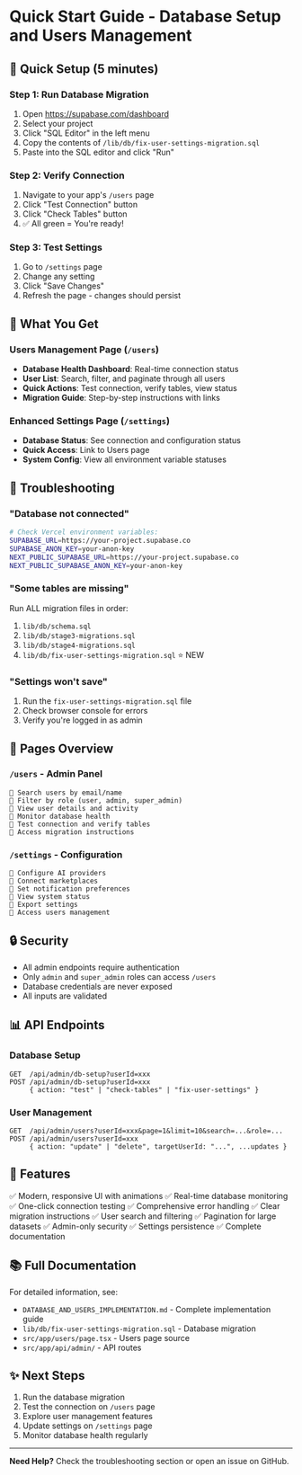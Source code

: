 # Quick Start Guide - Database Setup and Users Management

## 🚀 Quick Setup (5 minutes)

### Step 1: Run Database Migration
1. Open https://supabase.com/dashboard
2. Select your project
3. Click "SQL Editor" in the left menu
4. Copy the contents of `/lib/db/fix-user-settings-migration.sql`
5. Paste into the SQL editor and click "Run"

### Step 2: Verify Connection
1. Navigate to your app's `/users` page
2. Click "Test Connection" button
3. Click "Check Tables" button
4. ✅ All green = You're ready!

### Step 3: Test Settings
1. Go to `/settings` page
2. Change any setting
3. Click "Save Changes"
4. Refresh the page - changes should persist

## 🎯 What You Get

### Users Management Page (`/users`)
- **Database Health Dashboard**: Real-time connection status
- **User List**: Search, filter, and paginate through all users
- **Quick Actions**: Test connection, verify tables, view status
- **Migration Guide**: Step-by-step instructions with links

### Enhanced Settings Page (`/settings`)
- **Database Status**: See connection and configuration status
- **Quick Access**: Link to Users page
- **System Config**: View all environment variable statuses

## 🔧 Troubleshooting

### "Database not connected"
```bash
# Check Vercel environment variables:
SUPABASE_URL=https://your-project.supabase.co
SUPABASE_ANON_KEY=your-anon-key
NEXT_PUBLIC_SUPABASE_URL=https://your-project.supabase.co
NEXT_PUBLIC_SUPABASE_ANON_KEY=your-anon-key
```

### "Some tables are missing"
Run ALL migration files in order:
1. `lib/db/schema.sql`
2. `lib/db/stage3-migrations.sql`
3. `lib/db/stage4-migrations.sql`
4. `lib/db/fix-user-settings-migration.sql` ⭐ NEW

### "Settings won't save"
1. Run the `fix-user-settings-migration.sql` file
2. Check browser console for errors
3. Verify you're logged in as admin

## 📱 Pages Overview

### `/users` - Admin Panel
```
🔹 Search users by email/name
🔹 Filter by role (user, admin, super_admin)
🔹 View user details and activity
🔹 Monitor database health
🔹 Test connection and verify tables
🔹 Access migration instructions
```

### `/settings` - Configuration
```
🔹 Configure AI providers
🔹 Connect marketplaces
🔹 Set notification preferences
🔹 View system status
🔹 Export settings
🔹 Access users management
```

## 🔒 Security

- All admin endpoints require authentication
- Only `admin` and `super_admin` roles can access `/users`
- Database credentials are never exposed
- All inputs are validated

## 📊 API Endpoints

### Database Setup
```
GET  /api/admin/db-setup?userId=xxx
POST /api/admin/db-setup?userId=xxx
     { action: "test" | "check-tables" | "fix-user-settings" }
```

### User Management
```
GET  /api/admin/users?userId=xxx&page=1&limit=10&search=...&role=...
POST /api/admin/users?userId=xxx
     { action: "update" | "delete", targetUserId: "...", ...updates }
```

## 🎨 Features

✅ Modern, responsive UI with animations
✅ Real-time database monitoring
✅ One-click connection testing
✅ Comprehensive error handling
✅ Clear migration instructions
✅ User search and filtering
✅ Pagination for large datasets
✅ Admin-only security
✅ Settings persistence
✅ Complete documentation

## 📚 Full Documentation

For detailed information, see:
- `DATABASE_AND_USERS_IMPLEMENTATION.md` - Complete implementation guide
- `lib/db/fix-user-settings-migration.sql` - Database migration
- `src/app/users/page.tsx` - Users page source
- `src/app/api/admin/` - API routes

## ✨ Next Steps

1. Run the database migration
2. Test the connection on `/users` page
3. Explore user management features
4. Update settings on `/settings` page
5. Monitor database health regularly

---

**Need Help?** Check the troubleshooting section or open an issue on GitHub.
